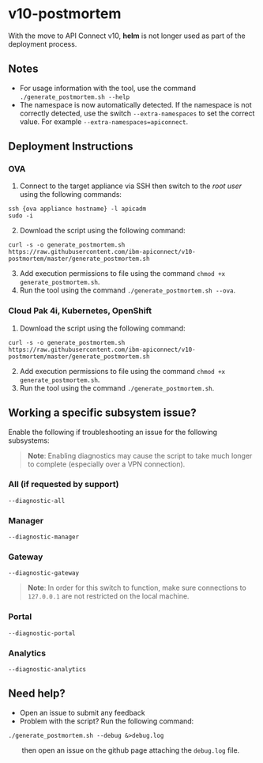 # v10-postmortem
With the move to API Connect v10, **helm** is not longer used as part of the deployment process.


## Notes
- For usage information with the tool, use the command `./generate_postmortem.sh --help`
- The namespace is now automatically detected.  If the namespace is not correctly detected, use the switch `--extra-namespaces` to set the correct value.  For example `--extra-namespaces=apiconnect`.


## Deployment Instructions
### OVA
1. Connect to the target appliance via SSH then switch to the _root user_ using the following commands:
```shell
ssh {ova appliance hostname} -l apicadm
sudo -i
```
2.  Download the script using the following command:
```shell
curl -s -o generate_postmortem.sh https://raw.githubusercontent.com/ibm-apiconnect/v10-postmortem/master/generate_postmortem.sh
```
3.  Add execution permissions to file using the command `chmod +x generate_postmortem.sh`.
4.  Run the tool using the command `./generate_postmortem.sh --ova`.

### Cloud Pak 4i, Kubernetes, OpenShift
1.  Download the script using the following command:
```shell
curl -s -o generate_postmortem.sh https://raw.githubusercontent.com/ibm-apiconnect/v10-postmortem/master/generate_postmortem.sh
```
2.  Add execution permissions to file using the command `chmod +x generate_postmortem.sh`.
3.  Run the tool using the command `./generate_postmortem.sh`.


## Working a specific subsystem issue?
Enable the following if troubleshooting an issue for the following subsystems:  
> **Note**: Enabling diagnostics may cause the script to take much longer to complete (especially over a VPN connection).
### All (if requested by support)
`--diagnostic-all`
### Manager
`--diagnostic-manager`  
### Gateway
`--diagnostic-gateway`
> **Note**: In order for this switch to function, make sure connections to `127.0.0.1` are not restricted on the local machine.
### Portal
`--diagnostic-portal`
### Analytics
`--diagnostic-analytics`


## Need help?
-  Open an issue to submit any feedback
-  Problem with the script?  Run the following command:
```shell
./generate_postmortem.sh --debug &>debug.log
```
&nbsp;&nbsp;&nbsp;&nbsp;&nbsp;&nbsp;&nbsp;then open an issue on the github page attaching the `debug.log` file.
